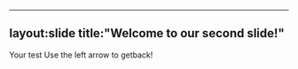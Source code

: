 -------
layout:slide
title:"Welcome to our second slide!"
-------
Your test
Use the left arrow to getback!

